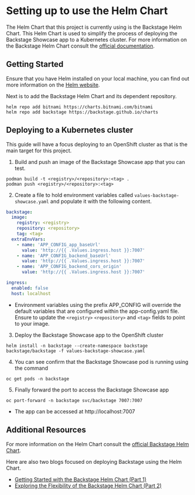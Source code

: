 # Setting up to use the Helm Chart

The Helm Chart that this project is currently using is the Backstage Helm Chart. This Helm Chart is used to simplify the process of deploying the Backstage Showcase app to a Kubernetes cluster. For more information on the Backstage Helm Chart consult the [official documentation](https://github.com/backstage/charts).

## Getting Started

Ensure that you have Helm installed on your local machine, you can find out more information on the [Helm website](https://helm.sh/docs/intro/install/).

Next is to add the Backstage Helm Chart and its dependent repository.

```shell
helm repo add bitnami https://charts.bitnami.com/bitnami
helm repo add backstage https://backstage.github.io/charts
```

## Deploying to a Kubernetes cluster

This guide will have a focus deploying to an OpenShift cluster as that is the main target for this project.

1. Build and push an image of the Backstage Showcase app that you can test.

```shell
podman build -t <registry>/<repository>:<tag> .
podman push <registry>/<repository>:<tag>
```

2. Create a file to hold environment variables called `values-backstage-showcase.yaml` and populate it with the following content.

```yaml
backstage:
  image:
    registry: <registry>
    repository: <repository>
    tag: <tag>
  extraEnvVars:
    - name: 'APP_CONFIG_app_baseUrl'
      value: 'http://{{ .Values.ingress.host }}:7007'
    - name: 'APP_CONFIG_backend_baseUrl'
      value: 'http://{{ .Values.ingress.host }}:7007'
    - name: 'APP_CONFIG_backend_cors_origin'
      value: 'http://{{ .Values.ingress.host }}:7007'

ingress:
  enabled: false
  host: localhost
```

- Environment variables using the prefix APP_CONFIG will override the default variables that are configured within the app-config.yaml file. Ensure to update the `<registry>` `<repository>` and `<tag>` fields to point to your image.

3. Deploy the Backstage Showcase app to the OpenShift cluster

```shell
helm install -n backstage --create-namespace backstage backstage/backstage -f values-backstage-showcase.yaml
```

4. You can see confirm that the Backstage Showcase pod is running using the command

```shell
oc get pods -n backstage
```

5. Finally forward the port to access the Backstage Showcase app

```shell
oc port-forward -n backstage svc/backstage 7007:7007
```

- The app can be accessed at http://localhost:7007

## Additional Resources

For more information on the Helm Chart consult the [official Backstage Helm Chart](https://github.com/backstage/charts).

Here are also two blogs focused on deploying Backstage using the Helm Chart.

- [Getting Started with the Backstage Helm Chart (Part 1)](https://janus-idp.io/blog/getting-started-with-the-backstage-helm-chart-part-1)
- [Exploring the Flexibility of the Backstage Helm Chart (Part 2)](https://janus-idp.io/blog/exploring-the-flexibility-of-the-backstage-helm-chart-part-2)
